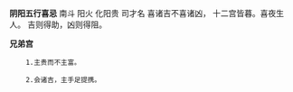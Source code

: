 **阴阳五行喜忌**
南斗 阳火 化阳贵 司才名
喜诸吉不喜诸凶， 十二宫皆暮。喜夜生人。
吉则得助，凶则得阻。

**兄弟宫**
```
    1.主贵而不主富。

    2.会诸吉，主手足提携。
```